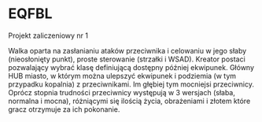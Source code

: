 # EQFBL
Projekt zaliczeniowy nr 1

Walka oparta na zasłanianiu ataków przeciwnika i celowaniu w jego słaby (nieosłonięty punkt), proste sterowanie (strzałki i WSAD). Kreator postaci pozwalający wybrać klasę definiującą dostępny później ekwipunek. Główny HUB miasto, w którym można ulepszyć ekwipunek i podziemia (w tym przypadku kopalnia) z przeciwnikami. Im głębiej tym mocniejsi przeciwnicy. Oprócz stopnia trudności przeciwnicy występują w 3 wersjach (słaba, normalna i mocna), różniącymi się ilością życia, obrażeniami i złotem które gracz otrzymuje za ich pokonanie.
